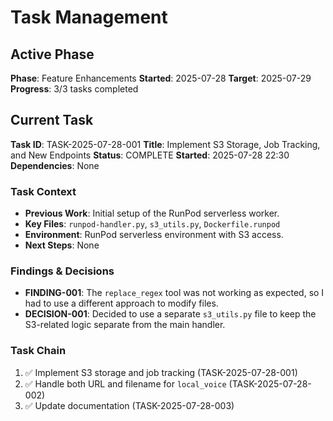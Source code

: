 # Task Management

## Active Phase
**Phase**: Feature Enhancements
**Started**: 2025-07-28
**Target**: 2025-07-29
**Progress**: 3/3 tasks completed

## Current Task
**Task ID**: TASK-2025-07-28-001
**Title**: Implement S3 Storage, Job Tracking, and New Endpoints
**Status**: COMPLETE
**Started**: 2025-07-28 22:30
**Dependencies**: None

### Task Context
- **Previous Work**: Initial setup of the RunPod serverless worker.
- **Key Files**: `runpod-handler.py`, `s3_utils.py`, `Dockerfile.runpod`
- **Environment**: RunPod serverless environment with S3 access.
- **Next Steps**: None

### Findings & Decisions
- **FINDING-001**: The `replace_regex` tool was not working as expected, so I had to use a different approach to modify files.
- **DECISION-001**: Decided to use a separate `s3_utils.py` file to keep the S3-related logic separate from the main handler.

### Task Chain
1. ✅ Implement S3 storage and job tracking (TASK-2025-07-28-001)
2. ✅ Handle both URL and filename for `local_voice` (TASK-2025-07-28-002)
3. ✅ Update documentation (TASK-2025-07-28-003)
